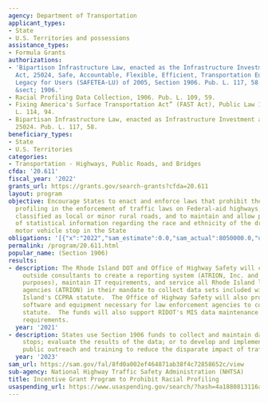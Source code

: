 ```yaml
---
agency: Department of Transportation
applicant_types:
- State
- U.S. Territories and possessions
assistance_types:
- Formula Grants
authorizations:
- 'Bipartison Infrastructure Law, enacted as the Infrastructure Investment and Jobs
  Act, 25024, Safe, Accountable, Flexible, Efficient, Transportation Equity Act: A
  Legacy for Users (SAFETEA-LU) of 2005, Section 1906. Pub. L. 117, 58. 23 U.S.C.
  &sect; 1906.'
- Racial Profiling Data Collection, 1906. Pub. L. 109, 59.
- Fixing America's Surface Transportation Act” (FAST Act), Public Law 114-94. Pub.
  L. 114, 94.
- Bipartisan Infrastructure Law, enacted as Infrastructure Investment and Jobs Act,
  25024. Pub. L. 117, 58.
beneficiary_types:
- State
- U.S. Territories
categories:
- Transportation - Highways, Public Roads, and Bridges
cfda: '20.611'
fiscal_year: '2022'
grants_url: https://grants.gov/search-grants?cfda=20.611
layout: program
objective: Encourage States to enact and enforce laws that prohibit the use of racial
  profiling in the enforcement of traffic laws on Federal-aid highways, except those
  classified as local or minor rural roads, and to maintain and allow public inspection
  of statistical information regarding the race and ethnicity of the driver for each
  motor vehicle stop in the State
obligations: '[{"x":"2022","sam_estimate":0.0,"sam_actual":8050000.0,"usa_spending_actual":7612551.0},{"x":"2023","sam_estimate":8625000.0,"sam_actual":0.0,"usa_spending_actual":7915752.93},{"x":"2024","sam_estimate":11500000.0,"sam_actual":0.0,"usa_spending_actual":2362911.23}]'
permalink: /program/20.611.html
popular_name: (Section 1906)
results:
- description: The Rhode Island DOT and Office of Highway Safety will contract with
    outside consultants to create a reporting system (ATRION, Inc. and CCU for analytic
    purposes), maintain IT requirements, and service all Rhode Island law enforcement
    agencies (ATRION) in their mandate to collect data sets included within Rhode
    Island's CCPRA statute.  The Office of Highway Safety will also provide updated
    software and equipment necessary for law enforcement agencies to comply with the
    statute.  The funds will also support RIDOT's MIS data maintenance and service
    requirements.
  year: '2021'
- description: States use Section 1906 funds to collect and maintain data on traffic
    stops; evaluate the results of the data; or to develop and implement programs,
    public outreach and training to reduce the disparate impact of traffic stops.
  year: '2023'
sam_url: https://sam.gov/fal/8fd0a002ef464871ab38f4c72858652c/view
sub-agency: National Highway Traffic Safety Administration (NHTSA)
title: Incentive Grant Program to Prohibit Racial Profiling
usaspending_url: https://www.usaspending.gov/search/?hash=4a1880813116aa616cda374d1540cb68
---
```


